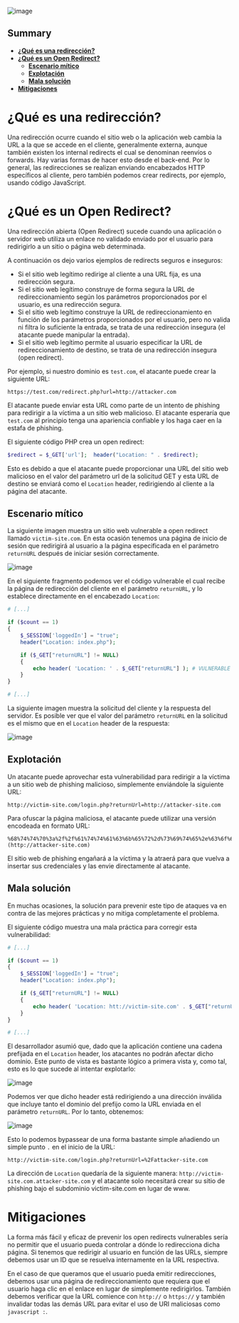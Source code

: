 ![image](https://user-images.githubusercontent.com/88755387/136052006-ac316302-048b-409a-83ad-b9d771a15777.png)

## __Summary__

- [__¿Qué es una redirección?__](#¿Qué-es-una-redirección?)
- [__¿Qué es un Open Redirect?__](#¿Qué-es-un-Open-Redirect?)
    - [__Escenario mítico__](#Escenario-mítico)
    - [__Explotación__](#Explotación)
    - [__Mala solución__](#Mala-solución)
- [__Mitigaciones__](#Mitigaciones)

# __¿Qué es una redirección?__

Una redirección ocurre cuando el sitio web o la aplicación web cambia la URL a la que se accede en el cliente, generalmente externa, aunque también existen los internal redirects el cual se denominan reenvíos o forwards. Hay varias formas de hacer esto desde el back-end. Por lo general, las redirecciones se realizan enviando encabezados HTTP específicos al cliente, pero también podemos crear redirects, por ejemplo, usando código JavaScript.

# __¿Qué es un Open Redirect?__

Una redirección abierta (Open Redirect) sucede cuando una aplicación o servidor web utiliza un enlace no validado enviado por el usuario para redirigirlo a un sitio o página web determinada.

A continuación os dejo varios ejemplos de redirects seguros e inseguros:

- Si el sitio web legítimo redirige al cliente a una URL fija, es una redirección segura.
- Si el sitio web legítimo construye de forma segura la URL de redireccionamiento según los parámetros proporcionados por el usuario, es una redirección segura.
- Si el sitio web legítimo construye la URL de redireccionamiento en función de los parámetros proporcionados por el usuario, pero no valida ni filtra lo suficiente la entrada, se trata de una redirección insegura (el atacante puede manipular la entrada).
- Si el sitio web legítimo permite al usuario especificar la URL de redireccionamiento de destino, se trata de una redirección insegura (open redirect).

Por ejemplo, si nuestro dominio es `test.com`, el atacante puede crear la siguiente URL:

```
https://test.com/redirect.php?url=http://attacker.com
```

El atacante puede enviar esta URL como parte de un intento de phishing para redirigir a la víctima a un sitio web malicioso. El atacante esperaría que `test.com` al principio tenga una apariencia confiable y los haga caer en la estafa de phishing.

El siguiente código PHP crea un open redirect:

```php
$redirect = $_GET['url'];  header("Location: " . $redirect);
```

Esto es debido a que el atacante puede proporcionar una URL del sitio web malicioso en el valor del parámetro url de la solicitud GET y esta URL de destino se enviará como el `Location` header, redirigiendo al cliente a la página del atacante.

## __Escenario mítico__

La siguiente imagen muestra un sitio web vulnerable a open redirect llamado `victim-site.com`. En esta ocasión tenemos una página de inicio de sesión que redirigirá al usuario a la página especificada en el parámetro `returnURL` después de iniciar sesión correctamente.

![image](https://user-images.githubusercontent.com/88755387/136060350-643b2cb3-a681-4d46-ae02-b994bdca280b.png)

En el siguiente fragmento podemos ver el código vulnerable el cual recibe la página de redirección del cliente en el parámetro `returnURL`, y lo establece directamente en el encabezado `Location`:

```php
# [...]

if ($count == 1)
{
    $_SESSION['loggedIn'] = "true";
    header("Location: index.php");

    if ($_GET["returnURL"] != NULL)
    {
        echo header( 'Location: ' . $_GET["returnURL"] ); # VULNERABLE CODE HERE
    }
} 

# [...]
```

La siguiente imagen muestra la solicitud del cliente y la respuesta del servidor. Es posible ver que el valor del parámetro `returnURL` en la solicitud es el mismo que en el `Location` header de la respuesta:

![image](https://user-images.githubusercontent.com/88755387/136061246-8b3053c2-a309-4eeb-b913-925a7f141889.png)

## __Explotación__

Un atacante puede aprovechar esta vulnerabilidad para redirigir a la víctima a un sitio web de phishing malicioso, simplemente enviándole la siguiente URL:

```
http://victim-site.com/login.php?returnUrl=http://attacker-site.com
```

Para ofuscar la página maliciosa, el atacante puede utilizar una versión encodeada en formato URL:

```
%68%74%74%70%3a%2f%2f%61%74%74%61%63%6b%65%72%2d%73%69%74%65%2e%63%6f%6d (http://attacker-site.com)
```

El sitio web de phishing engañará a la víctima y la atraerá para que vuelva a insertar sus credenciales y las envie directamente al atacante.

## __Mala solución__

En muchas ocasiones, la solución para prevenir este tipo de ataques va en contra de las mejores prácticas y no mitiga completamente el problema.

El siguiente código muestra una mala práctica para corregir esta vulnerabilidad:

```php
# [...]

if ($count == 1)
{
    $_SESSION['loggedIn'] = "true";
    header("Location: index.php");

    if ($_GET["returnURL"] != NULL)
    {
        echo header( 'Location: htt://victim-site.com' . $_GET["returnURL"] ); # VULNERABLE CODE HERE
    }
} 

# [...]
```

El desarrollador asumió que, dado que la aplicación contiene una cadena prefijada en el `Location` header, los atacantes no podrán afectar dicho dominio. Este punto de vista es bastante lógico a primera vista y, como tal, esto es lo que sucede al intentar explotarlo:

![image](https://user-images.githubusercontent.com/88755387/136063476-99ae4187-e7eb-4cab-b2e0-8b29bc47c9b9.png)

Podemos ver que dicho header está redirigiendo a una dirección inválida que incluye tanto el dominio del prefijo como la URL enviada en el parámetro `returnURL`. Por lo tanto, obtenemos:

![image](https://user-images.githubusercontent.com/88755387/136069839-0dabef05-ce6d-4286-89a5-1fb2dfb9dd00.png)

Esto lo podemos bypassear de una forma bastante simple añadiendo un simple punto `.` en el inicio de la URL:

```
http://victim-site.com/login.php?returnUrl=%2Fattacker-site.com
```

La dirección de `Location` quedaría de la siguiente manera: `http://victim-site.com.attacker-site.com` y el atacante solo necesitará crear su sitio de phishing bajo el subdominio victim-site.com en lugar de www.

# __Mitigaciones__

La forma más fácil y eficaz de prevenir los open redirects vulnerables sería no permitir que el usuario pueda controlar a dónde lo redirecciona dicha página. Si tenemos que redirigir al usuario en función de las URLs, siempre debemos usar un ID que se resuelva internamente en la URL respectiva.

En el caso de que queramos que el usuario pueda emitir redirecciones, debemos usar una página de redireccionamiento que requiera que el usuario haga clic en el enlace en lugar de simplemente redirigirlos. También debemos verificar que la URL comience con `http://` o `https://` y también invalidar todas las demás URL para evitar el uso de URI maliciosas como `javascript :`.








